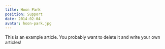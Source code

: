 ```yaml
---
title: Hoon Park
position: Support
date: 2014-02-04
avatar: hoon-park.jpg
---
```


This is an example article. You probably want to delete it and write your own articles!
